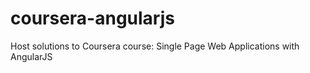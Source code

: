 # coursera-angularjs
Host solutions to Coursera course: Single Page Web Applications with AngularJS
